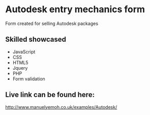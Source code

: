 # Autodesk entry mechanics form
Form created for selling Autodesk packages

## Skilled showcased

- JavaScript
- CSS
- HTML5
- Jquery
- PHP
- Form validation

## Live link can be found here:

http://www.manuelyemoh.co.uk/examples/Autodesk/